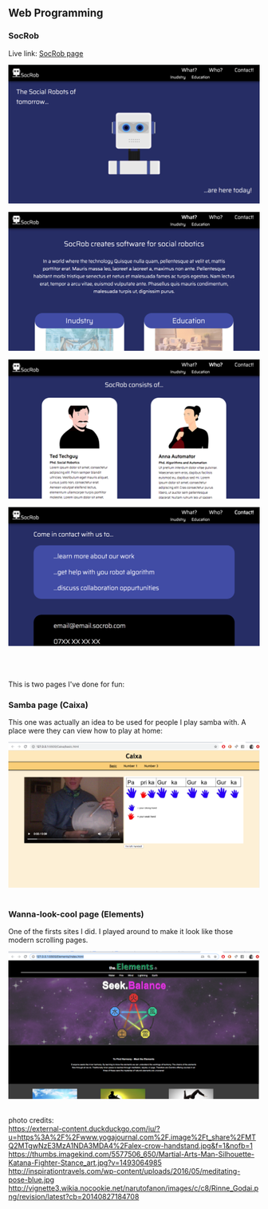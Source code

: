 Web Programming
---
  <h3>SocRob</h3>
  Live link: <a href="http://www.student.ltu.se/~loelin-8/Uppgift4a_draft/index.html">SocRob page<a> 
  <br>

![Pic of the DatasetView](screenshots/SocRob.png)
  
  ![Pic of the DatasetView](screenshots/SocRob2.png)
  
  ![Pic of the DatasetView](screenshots/SocRob3.png)
  
  ![Pic of the DatasetView](screenshots/SocRob4.png)
  
<br><br>  
  This is two pages I've done for fun:
  
<h3>Samba page (Caixa)</h3>
This one was actually an idea to be used for people I play samba with. A place were they can view how to play at home:
  
  ![Pic of the DatasetView](screenshots/caixa.png)
  <br><br>
<h3>Wanna-look-cool page (Elements)</h3>
One of the firsts sites I did. I played around to make it look like those modern scrolling pages.  

  ![Pic of the DatasetView](screenshots/elements.png)
  
<br>photo credits:  
https://external-content.duckduckgo.com/iu/?u=https%3A%2F%2Fwww.yogajournal.com%2F.image%2Ft_share%2FMTQ2MTgwNzE3MzA1NDA3MDA4%2Falex-crow-handstand.jpg&f=1&nofb=1  
https://thumbs.imagekind.com/5577506_650/Martial-Arts-Man-Silhouette-Katana-Fighter-Stance_art.jpg?v=1493064985  
http://inspirationtravels.com/wp-content/uploads/2016/05/meditating-pose-blue.jpg  
http://vignette3.wikia.nocookie.net/narutofanon/images/c/c8/Rinne_Godai.png/revision/latest?cb=20140827184708  

